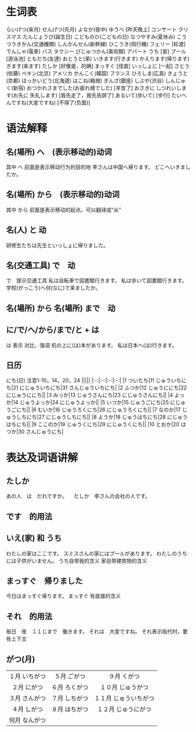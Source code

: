 # 生词表
らいげつ(来月)
せんげつ(先月)
よなか(夜中)
ゆうべ          [昨天晚上]
コンサート
クリスマス
たんじょうび(誕生日)
こどものひ(こどもの日)
なつやすみ(夏休み)
こうつうきかん(交通機関)
しんかんせん(新幹線)
ひこうき(飛行機)
フェリー        [轮渡]
でんしゃ(電車)
バス
タクシー
びじゅつかん(美術館)
アパート
うち        [家]
プール      [游泳池]
ともだち(友達)
おとうと(弟)
いきます(行きます)
かえります(帰ります)
きます(来ます)
たしか      [好像是，的确]
まっすぐ    [径直]
いっしょに  [一起]
さとう(佐藤)
ペキン(北京)
アメリカ
かんこく(韓国)
フランス
ひろしま(広島)
きょうと(京都)
ほっかいどう(北海道)
はこね(箱根)
ぎんざ(銀座)
しぶや(渋谷)
しんじゅく(新宿)
おつかれさまでした(お疲れ様でした)  [辛苦了]
おさきに しつれいします(お先に 失礼します)    [我先走了，我先告辞了]
あるいて(歩いて)    [步行]
たいへんですね(大変ですね)  [不得了(负面)]

# 语法解释
## 名(場所) へ　(表示移动的)动词
其中 へ 前面是表示移动行为的目的地
李さんは中国へ帰ります。
どこへいきましたか。
## 名(場所) から　(表示移动的)动词
其中 から 前面是表示移动的起点。可以翻译成“从”
## 名(人) と 动
研修生たちは先生といっしょに帰りました。
## 名(交通工具) で　动
で　提示交通工具
私は自転車で図書館行きます。
私は歩いて図書館行きます。
学校(がっこう)へ何(なに)で来ましたか。
## 名(場所) から 名(場所) まで　动
## に/で/へ/から/まで/と + は
は 表示 对比、强调
机の上に(は)本があります。
私は日本へ(は)行きます。
## 日历
にち(日) 注意1-10，14，20，24
|||||
|:-:|:-:|:-:|:-:|
|1  ついたち|11 じゅういちにち|21   にじゅういちにち|31 さんじゅういちにち|
|2  ふつか|12   じゅうににち|22 にじゅうににち||
|3  みっか|13   じゅうさんにち|23   にじゅうさんにち||
|4  よっか|14   じゅうよっか|24 にじゅうよっか||
|5  いつか|15   じゅうごにち|25 にじゅうごにち||
|6  むいか|16   じゅうろくにち|26   にじゅうろくにち||
|7  なのか|17   じゅうしちにち|27   にじゅうしちにち||
|8  ようか|18   じゅうはちにち|28   にじゅうはちにち||
|9  ここのか|19 じゅうくにち|29 にじゅうくにち||
|10 とおか|20   はつか|30   さんじゅうにち|

# 表达及词语讲解
## たしか
あの人　は　だれですか。
　たしか　李さんの会社の人です。
## です　的用法
## いえ(家) 和 うち
わたしの家はここです。
スミスさんの家にはプールがあります。
わたしのうちには子供がいません。
うち自带我的含义
家自带建筑物的含义
## まっすぐ　帰りました
今日はまっすぐ帰ります。
まっすぐ 有直接的含义
## それ　的用法
毎日　夜　１１じまで　働きます。
    それは　大変ですね。
それ表示指代时，要有上下文
## がつ(月)
||||
|:-:|:-:|:-:|
|１月    いちがつ|５月    ごがつ|９月  くがつ|
|２月    にがつ|６月    ろくがつ|１０月  じゅうがつ|
|３月    さんがつ|７月    しちがつ|１１月   じゅういちがつ|
|４月    しがつ|８月    はちがつ|１２月  じゅうにがつ|
|何月   なんがつ|||



